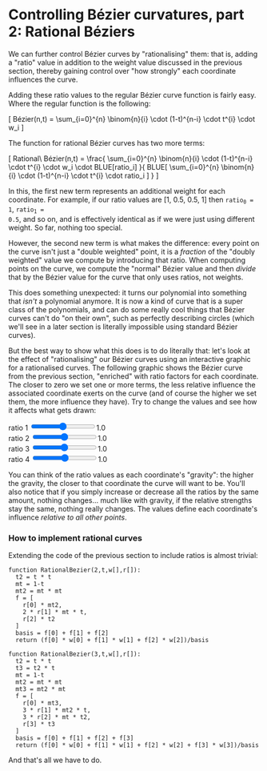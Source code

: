 # Controlling Bézier curvatures, part 2: Rational Béziers

We can further control Bézier curves by "rationalising" them: that is, adding a "ratio" value in addition to the weight value discussed in the previous section, thereby gaining control over "how strongly" each coordinate influences the curve.

Adding these ratio values to the regular Bézier curve function is fairly easy. Where the regular function is the following:

\[
  Bézier(n,t) = \sum_{i=0}^{n} \binom{n}{i} \cdot (1-t)^{n-i} \cdot t^{i} \cdot w_i
\]

The function for rational Bézier curves has two more terms:

\[
  Rational\ Bézier(n,t) = \frac{ \sum_{i=0}^{n} \binom{n}{i} \cdot (1-t)^{n-i} \cdot t^{i} \cdot w_i \cdot BLUE[ratio_i] }{ BLUE[ \sum_{i=0}^{n} \binom{n}{i} \cdot (1-t)^{n-i} \cdot t^{i} \cdot ratio_i ] }
\]

In this, the first new term represents an additional weight for each coordinate. For example, if our ratio values are [1, 0.5, 0.5, 1] then <code>ratio<sub>0</sub> = 1</code>, <code>ratio<sub>1</sub> = 0.5</code>, and so on, and is effectively identical as if we were just using different weight. So far, nothing too special.

However, the second new term is what makes the difference: every point on the curve isn't just a "double weighted" point, it is a _fraction_ of the "doubly weighted" value we compute by introducing that ratio. When computing points on the curve, we compute the "normal" Bézier value and then _divide_ that by the Bézier value for the curve that only uses ratios, not weights.

This does something unexpected: it turns our polynomial into something that _isn't_ a polynomial anymore. It is now a kind of curve that is a super class of the polynomials, and can do some really cool things that Bézier curves can't do "on their own", such as perfectly describing circles (which we'll see in a later section is literally impossible using standard Bézier curves).

But the best way to show what this does is to do literally that: let's look at the effect of "rationalising" our Bézier curves using an interactive graphic for a rationalised curves. The following graphic shows the Bézier curve from the previous section, "enriched" with ratio factors for each coordinate. The closer to zero we set one or more terms, the less relative influence the associated coordinate exerts on the curve (and of course the higher we set them, the more influence they have). Try to change the values and see how it affects what gets drawn:

<graphics-element title="Our rational cubic Bézier curve" src="./rational.js">
  ratio 1 <input type="range" min="0.01" max="2" value="1" step="0.01"><span>1.0</span><br>
  ratio 2 <input type="range" min="0.01" max="2" value="1" step="0.01"><span>1.0</span><br>
  ratio 3 <input type="range" min="0.01" max="2" value="1" step="0.01"><span>1.0</span><br>
  ratio 4 <input type="range" min="0.01" max="2" value="1" step="0.01"><span>1.0</span>
</graphics-element>

You can think of the ratio values as each coordinate's "gravity": the higher the gravity, the closer to that coordinate the curve will want to be. You'll also notice that if you simply increase or decrease all the ratios by the same amount, nothing changes... much like with gravity, if the relative strengths stay the same, nothing really changes. The values define each coordinate's influence _relative to all other points_.

<div class="howtocode">

### How to implement rational curves

Extending the code of the previous section to include ratios is almost trivial:

```
function RationalBezier(2,t,w[],r[]):
  t2 = t * t
  mt = 1-t
  mt2 = mt * mt
  f = [
    r[0] * mt2,
    2 * r[1] * mt * t,
    r[2] * t2
  ]
  basis = f[0] + f[1] + f[2]
  return (f[0] * w[0] + f[1] * w[1] + f[2] * w[2])/basis

function RationalBezier(3,t,w[],r[]):
  t2 = t * t
  t3 = t2 * t
  mt = 1-t
  mt2 = mt * mt
  mt3 = mt2 * mt
  f = [
    r[0] * mt3,
    3 * r[1] * mt2 * t,
    3 * r[2] * mt * t2,
    r[3] * t3
  ]
  basis = f[0] + f[1] + f[2] + f[3]
  return (f[0] * w[0] + f[1] * w[1] + f[2] * w[2] + f[3] * w[3])/basis
```

And that's all we have to do.

</div>
